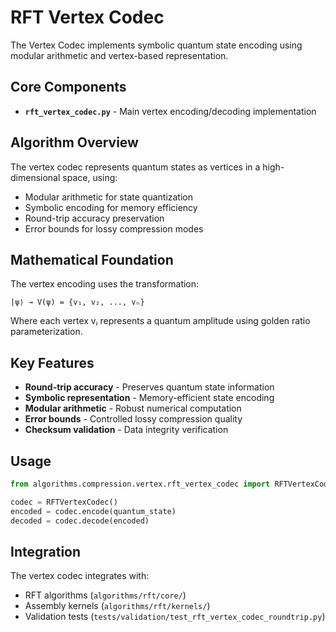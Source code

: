 # RFT Vertex Codec

The Vertex Codec implements symbolic quantum state encoding using modular arithmetic and vertex-based representation.

## Core Components

- **`rft_vertex_codec.py`** - Main vertex encoding/decoding implementation

## Algorithm Overview

The vertex codec represents quantum states as vertices in a high-dimensional space, using:
- Modular arithmetic for state quantization
- Symbolic encoding for memory efficiency  
- Round-trip accuracy preservation
- Error bounds for lossy compression modes

## Mathematical Foundation

The vertex encoding uses the transformation:
```
|ψ⟩ → V(ψ) = {v₁, v₂, ..., vₙ}
```

Where each vertex vᵢ represents a quantum amplitude using golden ratio parameterization.

## Key Features

- **Round-trip accuracy** - Preserves quantum state information
- **Symbolic representation** - Memory-efficient state encoding
- **Modular arithmetic** - Robust numerical computation
- **Error bounds** - Controlled lossy compression quality
- **Checksum validation** - Data integrity verification

## Usage

```python
from algorithms.compression.vertex.rft_vertex_codec import RFTVertexCodec

codec = RFTVertexCodec()
encoded = codec.encode(quantum_state)
decoded = codec.decode(encoded)
```

## Integration

The vertex codec integrates with:
- RFT algorithms (`algorithms/rft/core/`)
- Assembly kernels (`algorithms/rft/kernels/`)
- Validation tests (`tests/validation/test_rft_vertex_codec_roundtrip.py`)